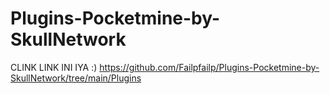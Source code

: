 # Plugins-Pocketmine-by-SkullNetwork
CLINK LINK INI IYA :)
https://github.com/Failpfailp/Plugins-Pocketmine-by-SkullNetwork/tree/main/Plugins
